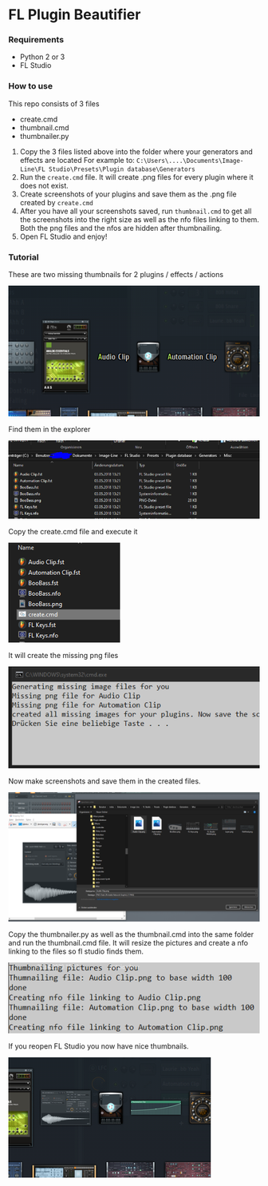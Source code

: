 # FL Plugin Beautifier

### Requirements

* Python 2 or 3
* FL Studio

### How to use

This repo consists of 3 files

 * create.cmd
 * thumbnail.cmd
 * thumbnailer.py



1. Copy the 3 files listed above into the folder where your generators and effects are located
For example to: `C:\Users\....\Documents\Image-Line\FL Studio\Presets\Plugin database\Generators`
2. Run the ``create.cmd`` file. It will create .png files for every plugin where it does not exist. 
3. Create screenshots of your plugins and save them as the .png file created by `create.cmd`
4. After you have all your screenshots saved, run ``thumbnail.cmd`` to get all the screenshots into the right size as well as the nfo files linking to them. Both the png files and the nfos are hidden after thumbnailing.
5. Open FL Studio and enjoy!



### Tutorial

These are two missing thumbnails for 2 plugins / effects / actions

![image-20200420151539391](readme_pics/image-20200420151539391.png)

Find them in the explorer

![image-20200420151609762](readme_pics/image-20200420151609762.png)

Copy the create.cmd file and execute it

![image-20200420151635619](readme_pics/image-20200420151635619.png)

It will create the missing png files

![image-20200420151713459](readme_pics/image-20200420151713459.png)

Now make screenshots and save them in the created files. 

![image-20200420151818143](readme_pics/image-20200420151818143.png)

Copy the thumbnailer.py as well as the thumbnail.cmd into the same folder and run the thumbnail.cmd file. It will resize the pictures and create a nfo linking to the files so fl studio finds them. 

![image-20200420152002632](readme_pics/image-20200420152002632.png)

If you reopen FL Studio you now have nice thumbnails. 

![image-20200420152039158](readme_pics/image-20200420152039158.png)


